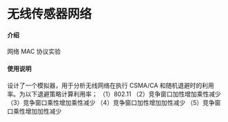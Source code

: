# 无线传感器网络

#### 介绍
网络 MAC 协议实验

#### 使用说明
设计了一个模拟器，用于分析无线网络在执行 CSMA/CA 和随机退避时的利用率。为以下退避策略计算利用率；
（1）802.11
（2）竞争窗口加性增加乘性减少
（3）竞争窗口乘性增加乘性减少
（4）竞争窗口加性增加加性减少
（5）竞争窗口乘性增加加性减少

